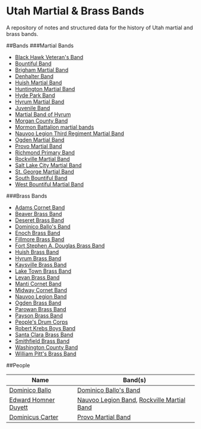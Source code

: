 Utah Martial & Brass Bands
==========================

A repository of notes and structured data for the history of Utah martial and brass bands.

##Bands
###Martial Bands
* [Black Hawk Veteran's Band](bands/black-hawk-veterans-band.md)
* [Bountiful Band](bands/bountiful-band.md)
* [Brigham Martial Band](bands/brigham-martial-band.md)
* [Denhalter Band](bands/denhalter-band.md)
* [Huish Martial Band](bands/huish-martial-band.md)
* [Huntington Martial Band](bands/huntington-martial-band.md)
* [Hyde Park Band](bands/hyde-park--band.md)
* [Hyrum Martial Band](bands/hyrum-martial-band.md)
* [Juvenile Band](bands/juvenile-band.md)
* [Martial Band of Hyrum](bands/martial-band-of-hyrum.md)
* [Morgan County Band](bands/morgan-county-band.md)
* [Mormon Battalion martial bands](bands/mormon-battalion-martial-bands.md)
* [Nauvoo Legion Third Regiment Martial Band](bands/nauvoo-legion-third-regiment-martial-band.md)
* [Ogden Martial Band](bands/ogden-martial-band.md)
* [Provo Martial Band](bands/provo-martial-band.md)
* [Richmond Primary Band](bands/richmond-primary-band.md)
* [Rockville Martial Band](bands/rockville-martial-band.md)
* [Salt Lake City Martial Band](bands/salt-lake-city-martial-band.md)
* [St. George Martial Band](bands/st-george-martial-band.md)
* [South Bountiful Band](bands/south-bountiful-band.md)
* [West Bountiful Martial Band](bands/west-bountiful-martial-band.md)

###Brass Bands
* [Adams Cornet Band](bands/adams-cornet-band.md)
* [Beaver Brass Band](bands/beaver-brass-band.md)
* [Deseret Brass Band](bands/deseret-brass-band.md)
* [Dominico Ballo's Band](bands/dominico-ballos-band.md)
* [Enoch Brass Band](bands/enoch-brass-band.md)
* [Fillmore Brass Band](bands/fillmore-brass-band.md)
* [Fort Stephen A. Douglas Brass Band](bands/fort-stephen-a-douglas-brass-band.md)
* [Huish Brass Band](bands/huish-brass-band.md)
* [Hyrum Brass Band](bands/hyrum-brass-band.md)
* [Kaysville Brass Band](bands/kaysville-brass-band.md)
* [Lake Town Brass Band](bands/lake-town-brass-band.md)
* [Levan Brass Band](bands/levan-brass-band.md)
* [Manti Cornet Band](bands/manti-cornet-band.md)
* [Midway Cornet Band](bands/midway-cornet-band.md)
* [Nauvoo Legion Band](bands/nauvoo-legion-band.md)
* [Ogden Brass Band](bands/ogden-brass-band.md)
* [Parowan Brass Band](bands/parowan-brass-band.md)
* [Payson Brass Band](bands/payson-brass-band.md)
* [People's Drum Corps](bands/peoples-drum-corps.md)
* [Robert Krebs Boys Band](bands/robert-krebs-boys-band.md)
* [Santa Clara Brass Band](bands/santa-clara-brass-band.md)
* [Smithfield Brass Band](bands/smithfield-brass-band.md)
* [Washington County Band](bands/payson-brass-band.md)
* [William Pitt's Brass Band](bands/william-pitts-brass-band.md)

##People

| Name          | Band(s)          |
| ------------- | ---------------- |
| [Dominico Ballo](people/dominico-ballo.md) | [Dominico Ballo's Band](bands/dominico-ballos-band.md) |
| [Edward Homner Duyett](people/edward-homner-duyett.md) | [Nauvoo Legion Band](bands/nauvoo-legion-band.md), [Rockville Martial Band](bands/rockville-martial-band.md) |
| [Dominicus Carter](people/dominicus-carter.md) | [Provo Martial Band](bands/provo-martial-band.md) |